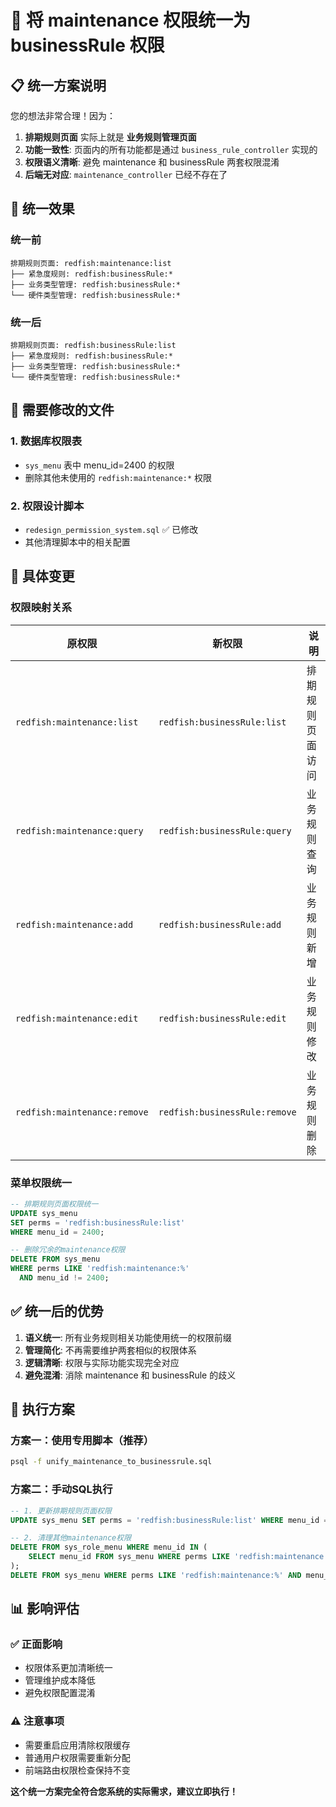 # 🔄 将 maintenance 权限统一为 businessRule 权限

## 📋 **统一方案说明**

您的想法非常合理！因为：

1. **排期规则页面** 实际上就是 **业务规则管理页面**
2. **功能一致性**: 页面内的所有功能都是通过 `business_rule_controller` 实现的
3. **权限语义清晰**: 避免 maintenance 和 businessRule 两套权限混淆
4. **后端无对应**: `maintenance_controller` 已经不存在了

## 🎯 **统一效果**

### 统一前
```
排期规则页面: redfish:maintenance:list
├── 紧急度规则: redfish:businessRule:*
├── 业务类型管理: redfish:businessRule:*
└── 硬件类型管理: redfish:businessRule:*
```

### 统一后
```
排期规则页面: redfish:businessRule:list
├── 紧急度规则: redfish:businessRule:*  
├── 业务类型管理: redfish:businessRule:*
└── 硬件类型管理: redfish:businessRule:*
```

## 📁 **需要修改的文件**

### 1. **数据库权限表**
- `sys_menu` 表中 menu_id=2400 的权限
- 删除其他未使用的 `redfish:maintenance:*` 权限

### 2. **权限设计脚本**
- `redesign_permission_system.sql` ✅ 已修改
- 其他清理脚本中的相关配置

## 🔧 **具体变更**

### 权限映射关系
| 原权限 | 新权限 | 说明 |
|--------|--------|------|
| `redfish:maintenance:list` | `redfish:businessRule:list` | 排期规则页面访问 |
| `redfish:maintenance:query` | `redfish:businessRule:query` | 业务规则查询 |
| `redfish:maintenance:add` | `redfish:businessRule:add` | 业务规则新增 |
| `redfish:maintenance:edit` | `redfish:businessRule:edit` | 业务规则修改 |
| `redfish:maintenance:remove` | `redfish:businessRule:remove` | 业务规则删除 |

### 菜单权限统一
```sql
-- 排期规则页面权限统一
UPDATE sys_menu 
SET perms = 'redfish:businessRule:list'
WHERE menu_id = 2400;

-- 删除冗余的maintenance权限
DELETE FROM sys_menu 
WHERE perms LIKE 'redfish:maintenance:%' 
  AND menu_id != 2400;
```

## ✅ **统一后的优势**

1. **语义统一**: 所有业务规则相关功能使用统一的权限前缀
2. **管理简化**: 不再需要维护两套相似的权限体系
3. **逻辑清晰**: 权限与实际功能实现完全对应
4. **避免混淆**: 消除 maintenance 和 businessRule 的歧义

## 🚀 **执行方案**

### 方案一：使用专用脚本（推荐）
```bash
psql -f unify_maintenance_to_businessrule.sql
```

### 方案二：手动SQL执行
```sql
-- 1. 更新排期规则页面权限
UPDATE sys_menu SET perms = 'redfish:businessRule:list' WHERE menu_id = 2400;

-- 2. 清理其他maintenance权限
DELETE FROM sys_role_menu WHERE menu_id IN (
    SELECT menu_id FROM sys_menu WHERE perms LIKE 'redfish:maintenance:%' AND menu_id != 2400
);
DELETE FROM sys_menu WHERE perms LIKE 'redfish:maintenance:%' AND menu_id != 2400;
```

## 📊 **影响评估**

### ✅ **正面影响**
- 权限体系更加清晰统一
- 管理维护成本降低  
- 避免权限配置混淆

### ⚠️ **注意事项**
- 需要重启应用清除权限缓存
- 普通用户权限需要重新分配
- 前端路由权限检查保持不变

**这个统一方案完全符合您系统的实际需求，建议立即执行！**
